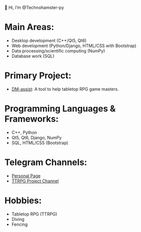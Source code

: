 👋 Hi, I’m @Technohamster-py

# Main Areas:
- Desktop development (C++/Qt5, Qt6)
- Web development (Python/Django, HTML/CSS with Bootstrap)
- Data processing/scientific computing (NumPy)
- Database work (SQL)

# Primary Project:
- [DM-assist](https://github.com/Technohamster-py/dm-assist): A tool to help tabletop RPG game masters.

# Programming Languages & Frameworks:
- C++, Python
- Qt5, Qt6, Django, NumPy
- SQL, HTML/CSS (Bootstrap)

# Telegram Channels:
- [Personal Page](https://t.me/Technohamster)
- [TTRPG Project Channel](https://t.me/rolenroll)

# Hobbies:
- Tabletop RPG (TTRPG)
- Diving
- Fencing
